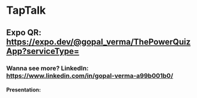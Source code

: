 # TapTalk
## Expo QR: https://expo.dev/@gopal_verma/ThePowerQuizApp?serviceType=
### Wanna see more? LinkedIn: https://www.linkedin.com/in/gopal-verma-a99b001b0/
#### Presentation: 
